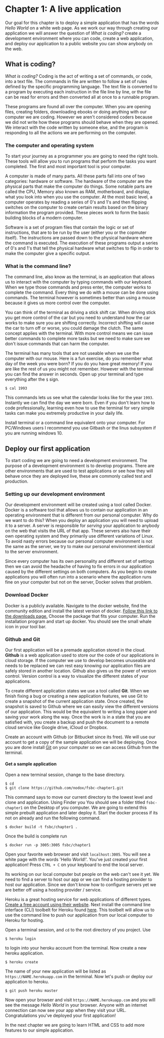 # Chapter 1: A live application
Our goal for this chapter is to deploy a simple application that has the words *Hello World* on a white web page. As we work our way through creating our application we will answer the question of *What is coding?* create a development environment where you can code, create a web application, and deploy our application to a public website you can show anybody on the web.

## What is coding?
*What is coding?* Coding is the act of writing a set of commands, or code, into a text file. The commands in file are written to follow a set of rules defined by the specific programming language. The text file is converted to a program by executing each instruction in the file line by line, or the file can be read for errors and then converted all at once to a runnable program. 

These programs are found all over the computer. When you are opening files, creating folders, downloading ebooks or doing anything with our computer we are coding. However we aren't considered coders because we did not write how these programs should behave when they are opened. We interact with the code written by someone else, and the program is responding to all the actions we are performing on the computer. 

### The computer and operating system
To start your journey as a programmer you are going to need the right tools. These tools will allow you to run programs that perform the tasks you want completed. The first and most important tool is your computer.

A computer is made of many parts. All these parts fall into one of two categories: hardware or software. The hardware of the computer are the physical parts that make the computer do things. Some notable parts are called the CPU, Memory also known as RAM, motherboard, and display, what you look into when you use the computer. At the most basic level, a computer operates by reading a series of 0's and 1's and then flipping switches on the computer to create certain results based on the binary information the program provided. These pieces work to form the basic building blocks of a modern computer.

Software is a set of program files that contain the logic or set of instructions, that are to be run by the user (either you or the copmuter itself). The instructions are passed down to the physical hardware where the command is executed. The execution of these programs output a series of 0's and 1's that tell the physical hardware what switches to flip in order to make the computer give a specific output. 

### What is the command line?
The command line, also know as the terminal, is an application that allows us to interact with the computer by typing commands with our keyboard. When we type those commands and press enter, the computer works to complete the command. Every thing we do with a mouse can be done using commands. The terminal however is sometimes better than using a mouse because it gives us more control over the computer.

You can think of the terminal as driving a stick shift car. When driving stick you get more control of the car but you need to understand how the car works to make sure you are shifting correctly. Incorrect shifting will cause the car to turn off or worse, you could damage the clutch. The same concept applies with the terminal. With more control means we can issue better commands to complete more tasks but we need to make sure we don't issue commands that can harm the computer. 

The terminal has many tools that are not useable when we use the computer with our mouse. Here is a fun exercise, do you remember what day of the week you were born? If you do you have great memory! If you are like the rest of us you might not remember. However with the terminal you can find the answer in seconds. Open up your terminal and type everything after the `$` sign.

```
$ cal 1993
```

This commands lets us see what the calendar looks like for the year `1993`. Instantly we can find the day we were born. Even if you don't learn how to code professionally, learning even how to use the terminal for very simple tasks can make you extremely productive in your daily life. 

Install terminal or a command line equivalent onto your computer. For PC/Windows users I recommend you use Gitbash or the linus subsystem if you are running windows 10.

## Deploy our first application
To start coding we are going to need a development environment. The purpose of a development environment is to develop programs. There are other environments that are used to test applications or see how they will behave once they are deployed live, these are commonly called test and production.

### Setting up our development environment
Our development environment will be created using a tool called Docker. Docker is a software tool that allows us to contain our application in an operating environment that is different from our personal computer. Why do we want to do this? When you  deploy an application you will need to upload it to a server. A server is responsible for _serving_ your application to anybody on the web that visits the URL of that app. These servers also have their own operating system and they primarily use different variations of Linux. To avoid nasty errors because our personal computer environment is not the same as the server, we try to make our personal environment identical to the server environment. 

Since every computer has its own personality and different set of settings then we can avoid the headache of having to fix errors in our application caused by the different settings on both computers. As you begin to create applications you will often run into a scenario where the application runs fine on your computer but not on the server, Docker solves that problem.

### Download Docker
Docker is a publicly available. Navigate to the docker website, find the community edition and install the latest version of docker. [Follow this link to the downloads page.](https://www.docker.com/community-edition) Choose the package that fits your computer. Run the installation program and start up docker. You should see the small whale icon in your tool bar.

### Github and Git
Our first application will be a premade application stored in the cloud. **Github** is a web application used to store our the code of our applications in cloud storage. If the computer we use to develop becomes unuseable and needs to be replaced we can rest easy knowing our application files are safely stored in another location. Github also gives us the power of version control. Version control is a way to visualize the different states of your applications.

To create different application states we use a tool called **Git**. When we finish fixing a bug or creating a new application features, we use Git to create a snapshot of the current application state. Once created, the snapshot is saved to Github where we can easily view the different versions of our application. This would be the equivalent to writing a long paper and saving your work along the way. Once the work is in a state that you are satisfied with, you create a backup and push the document to a remote cloud service like Google drive, iCloud or Dropbox.

Create an account with Github (or Bitbucket since its free). We will use our account to get a copy of the sample application we will be deploying. Once you are done install [Git](https://git-scm.com/book/en/v2/Getting-Started-Installing-Git) on your computer so we can access Github from the terminal.


#### Get a sample application
Open a new terminal session, change to the base directory.

```
$ cd
$ git clone https://github.com/nodox/fsbc-chapter1.git
```

This command says to move our current directory to the lowest level and clone and application. Using Finder you You should see a folder titled `fsbc-chapter1` on the Desktop of you computer. We are going to extend this simple prebuilt application and later deploy it. Start the docker process if its not on already and run the following command.
```
$ docker build -t fsbc/chapter1 .
```

Once the build is complete run

```
$ docker run -p 3005:3005 fsbc/chapter1
```

Open your favorite web browser and visit `localhost:3005`. You will see a white page with the words 'Hello World!'. You've just created your first application! Press `CTRL + C` on your keyboard to end the local server.

Its working on our local computer but people on the web can't see it yet. We need to find a server to host our app or we can find a hosting provider to host our application. Since we don't know how to configure servers yet we are better off using a hosting provider / service.

Heroku is a great hosting service for web applications of different types. [Create a free account using their website](https://www.heroku.com/). Next install the command line interface (CLI) toolbelt for Heroku found [here](https://devcenter.heroku.com/articles/heroku-cli). This toolbelt will allow us to use the command line to push our application from our local computer to Heroku for hosting.

Open a terminal session, and `cd` to the root directory of you project. Use
```
$ heroku login
```
to login into your heroku account from the terminal. Now create a new heroku application.

```
$ heroku create
```
The name of your new application will be listed as `https://NAME.herokuapp.com` in the terminal. Now let's push or deploy our application to heroku.

```
$ git push heroku master
```
Now open your browser and visit `https://NAME.herokuapp.com` and you will see the message *Hello World* in your browser.
Anyone with an internet connection can now see your app when they visit your URL. Congratulations you've deployed your first application!

In the next chapter we are going to learn HTML and CSS to add more features to our simple application.


